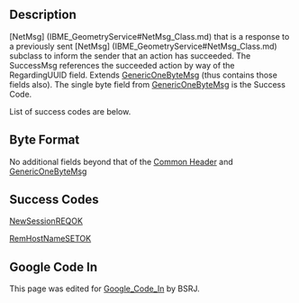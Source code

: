 ## Description

[NetMsg] (IBME_GeometryService#NetMsg_Class.md) that is a
response to a previously sent
[NetMsg] (IBME_GeometryService#NetMsg_Class.md) subclass to
inform the sender that an action has succeeded. The SuccessMsg
references the succeeded action by way of the RegardingUUID field.
Extends [GenericOneByteMsg](GenericOneByteMsg.md) (thus contains
those fields also). The single byte field from
[GenericOneByteMsg](GenericOneByteMsg.md) is the Success Code.

List of success codes are below.<BSRJ>

## Byte Format

No additional fields beyond that of the [Common
Header](../misc/NetMsgTypes.md) and
[GenericOneByteMsg](GenericOneByteMsg.md)

## Success Codes

[NewSessionREQOK](NewSessionREQOK.md)<BSRJ>

[RemHostNameSETOK](RemHostNameSETOK.md)<BSRJ>

## Google Code In

This page was edited for [Google_Code_In](../Google_Code_In.md)
by BSRJ.
